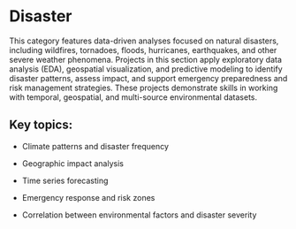 # Disaster
This category features data-driven analyses focused on natural disasters, including wildfires, tornadoes, floods, hurricanes, earthquakes, and other severe weather phenomena. Projects in this section apply exploratory data analysis (EDA), geospatial visualization, and predictive modeling to identify disaster patterns, assess impact, and support emergency preparedness and risk management strategies. These projects demonstrate skills in working with temporal, geospatial, and multi-source environmental datasets.

## Key topics:

* Climate patterns and disaster frequency

* Geographic impact analysis

* Time series forecasting

* Emergency response and risk zones

* Correlation between environmental factors and disaster severity

